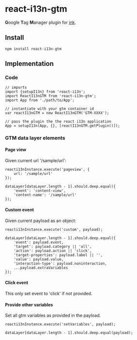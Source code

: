 # react-i13n-gtm

**G**oogle **T**ag **M**anager plugin for [ink](https://github.com/yahoo/react-i13n).


## Install

```
npm install react-i13n-gtm
```


## Implementation

### Code

```JS
// imports
import {setupI13n} from 'react-i13n';
import ReactI13nGTM from 'react-i13n-gtm';
import App from './path/to/App';

// instantiate with your gtm container id
var reactI13nGTM = new ReactI13nGTM('GTM-XXXX');

// pass the plugin the the react i13n application
App = setupI13n(App, {}, [reactI13nGTM.getPlugin()]);
```

### GTM data layer elements

#### Page view

Given current url '/sample/url':

```JS
reacti13nInstance.execute('pageview', {
    url: '/sample/url'
});

dataLayer[dataLayer.length - 1].should.deep.equal({
    'event': 'content-view',
    'content-name': '/sample/url'
});
```

#### Custom event

Given current payload as an object:

```JS
reacti13nInstance.execute('custom', payload);

dataLayer[dataLayer.length - 1].should.deep.equal({
    'event': payload.event,
    'target': payload.category || 'all',
    'action': payload.action || 'click',
    'target-properties': payload.label || '',
    'value': payload.value,
    'interaction-type': payload.noninteraction,
    ...payload.extraVariables
});
```

#### Click event

This only set event to 'click' if not provided.


#### Provide other variables

Set all gtm variables as provided in the payload.


```JS
reacti13nInstance.execute('setVariables', payload);

dataLayer[dataLayer.length - 1].should.deep.equal(payload);
```
